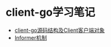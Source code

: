 # client-go学习笔记

- [client-go源码结构及Client客户端对象](docs/client_obj.md)
- [Informer机制](docs/informer.md)



